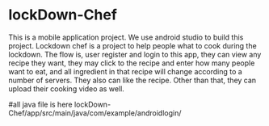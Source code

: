 # lockDown-Chef
This is a mobile application project. We use android studio to build this project. Lockdown chef is a project to help people what to cook during the lockdown. 
The flow is, user register and login to this app, they can view any recipe they want, they may click to the recipe and enter how many people want to eat, 
and all ingredient in that recipe will change according to a number of servers. They also can like the recipe. Other than that, they can upload their cooking 
video as well. 

#all java file is here 
lockDown-Chef/app/src/main/java/com/example/androidlogin/
